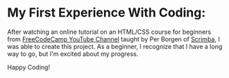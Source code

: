 # My First Experience With Coding:

After watching an online tutorial on an HTML/CSS course for beginners from [FreeCodeCamp YouTube Channel](https://freecodecamp.org) taught by Per Borgen of [Scrimba,](https://scrimba.com/) I was able to create this project. As a beginner, I recognize that I have a long way to go, but I'm excited about my progress.

Happy Coding! 
